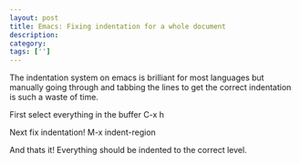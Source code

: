 ```yaml
---
layout: post
title: Emacs: Fixing indentation for a whole document
description: 
category:
tags: ['']
---
```


The indentation system on emacs is brilliant for most languages but manually going through and tabbing the lines to get the correct indentation is such a waste of time.

First select everything in the buffer
C-x h

Next fix indentation!
M-x indent-region

And thats it! Everything should be indented to the correct level.